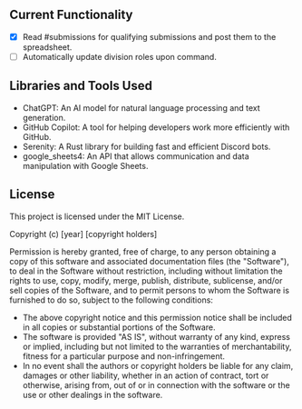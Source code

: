 ## Current Functionality
- [x] Read #submissions for qualifying submissions and post them to the spreadsheet.
- [ ] Automatically update division roles upon command.

## Libraries and Tools Used
- ChatGPT: An AI model for natural language processing and text generation.
- GitHub Copilot: A tool for helping developers work more efficiently with GitHub.
- Serenity: A Rust library for building fast and efficient Discord bots.
- google_sheets4: An API that allows communication and data manipulation with Google Sheets.

## License
This project is licensed under the MIT License.

Copyright (c) [year] [copyright holders]

Permission is hereby granted, free of charge, to any person obtaining a copy of this software and associated documentation files (the "Software"), to deal in the Software without restriction, including without limitation the rights to use, copy, modify, merge, publish, distribute, sublicense, and/or sell copies of the Software, and to permit persons to whom the Software is furnished to do so, subject to the following conditions:

- The above copyright notice and this permission notice shall be included in all copies or substantial portions of the Software.
- The software is provided "AS IS", without warranty of any kind, express or implied, including but not limited to the warranties of merchantability, fitness for a particular purpose and non-infringement.
- In no event shall the authors or copyright holders be liable for any claim, damages or other liability, whether in an action of contract, tort or otherwise, arising from, out of or in connection with the software or the use or other dealings in the software.
